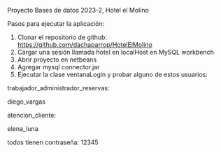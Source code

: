 Proyecto Bases de datos 2023-2, Hotel el Molino

Pasos para ejecutar la aplicación:

1. Clonar el repositorio de github: https://github.com/dachaparrop/HotelElMolino
2. Cargar una sesión llamada hotel en localHost en MySQL workbench
3. Abrir proyecto en netbeans
4. Agregar mysql connector.jar
5. Ejecutar la clase ventanaLogin y probar alguno de estos usuarios:

trabajador_administrador_reservas:

diego_vargas

atencion_cliente:

elena_luna

todos tienen contraseña: 12345
